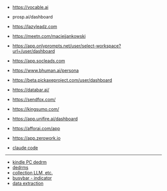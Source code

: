* https://vocable.ai
* prosp.ai/dashboard
* https://lazyleadz.com
* https://meetn.com/maciejjankowski
* https://app.onlyprompts.net/user/select-workspace?url=/user/dashboard
* https://app.socleads.com
* https://www.bhuman.ai/persona
* https://beta.pickaxeproject.com/user/dashboard
* https://databar.ai/
* https://sendfox.com/
* https://kingsumo.com/
* https://app.unifire.ai/dashboard
* https://afforai.com/app
* https://app.zerowork.io

* [claude code]()
--------
* [kindle PC dedrm](https://www.download3k.com/Install-Kindle-for-PC.html#google_vignette)
* [dedrms](https://www.reddit.com/r/Calibre/comments/1c2ryfz/2024_guide_to_dedrm_kindle_books/)
* [collection LLM, etc.](https://github.com/Shubhamsaboo/awesome-llm-apps)
* [busybar - indicator](https://busy.bar/shop)
* [data extraction](https://github.com/getmaxun/maxun)
